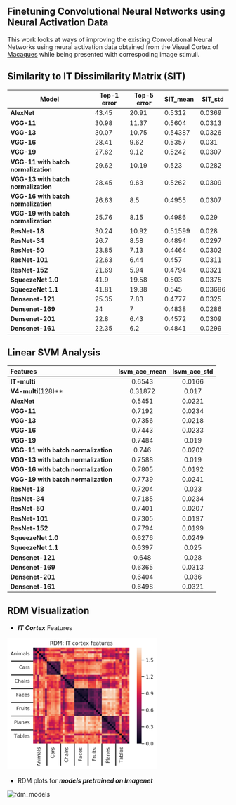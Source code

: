 ## Finetuning Convolutional Neural Networks using Neural Activation Data

This work looks at ways of improving the existing Convolutional Neural Networks using neural activation data obtained from the Visual Cortex of [Macaques](https://en.wikipedia.org/wiki/Macaque) while being presented with correspoding image stimuli.

## Similarity to IT Dissimilarity Matrix (SIT)

|  **Model** | **Top-1 error** | **Top-5 error** | **SIT_mean** | **SIT_std** |
| --- | --- | --- | --- | --- |
|  **AlexNet** | 43.45 | 20.91 | 0.5312 | 0.0369 |
|  **VGG-11** | 30.98 | 11.37 | 0.5604 | 0.0313 |
|  **VGG-13** | 30.07 | 10.75 | 0.54387 | 0.0326 |
|  **VGG-16** | 28.41 | 9.62 | 0.5357 | 0.031 |
|  **VGG-19** | 27.62 | 9.12 | 0.5242 | 0.0307 |
|  **VGG-11 with batch normalization** | 29.62 | 10.19 | 0.523 | 0.0282 |
|  **VGG-13 with batch normalization** | 28.45 | 9.63 | 0.5262 | 0.0309 |
|  **VGG-16 with batch normalization** | 26.63 | 8.5 | 0.4955 | 0.0307 |
|  **VGG-19 with batch normalization** | 25.76 | 8.15 | 0.4986 | 0.029 |
|  **ResNet-18** | 30.24 | 10.92 | 0.51599 | 0.028 |
|  **ResNet-34** | 26.7 | 8.58 | 0.4894 | 0.0297 |
|  **ResNet-50** | 23.85 | 7.13 | 0.4464 | 0.0302 |
|  **ResNet-101** | 22.63 | 6.44 | 0.457 | 0.0311 |
|  **ResNet-152** | 21.69 | 5.94 | 0.4794 | 0.0321 |
|  **SqueezeNet 1.0** | 41.9 | 19.58 | 0.503 | 0.0375 |
|  **SqueezeNet 1.1** | 41.81 | 19.38 | 0.545 | 0.03686 |
|  **Densenet-121** | 25.35 | 7.83 | 0.4777 | 0.0325 |
|  **Densenet-169** | 24 | 7 | 0.4838 | 0.0286 |
|  **Densenet-201** | 22.8 | 6.43 | 0.4572 | 0.0309 |
|  **Densenet-161** | 22.35 | 6.2 | 0.4841 | 0.0299 |


## Linear SVM Analysis

|  **Features** | **lsvm_acc_mean** | **lsvm_acc_std** |
| :--- | :---: | :---: |
|  **IT-multi** | 0.6543 | 0.0166 |
|  **V4-multi**(128)** | 0.31872 | 0.017 |
|  **AlexNet** | 0.5451 | 0.0221 |
|  **VGG-11** | 0.7192 | 0.0234 |
|  **VGG-13** | 0.7356 | 0.0218 |
|  **VGG-16** | 0.7443 | 0.0233 |
|  **VGG-19** | 0.7484 | 0.019 |
|  **VGG-11 with batch normalization** | 0.746 | 0.0202 |
|  **VGG-13 with batch normalization** | 0.7588 | 0.019 |
|  **VGG-16 with batch normalization** | 0.7805 | 0.0192 |
|  **VGG-19 with batch normalization** | 0.7739 | 0.0241 |
|  **ResNet-18** | 0.7204 | 0.023 |
|  **ResNet-34** | 0.7185 | 0.0234 |
|  **ResNet-50** | 0.7401 | 0.0207 |
|  **ResNet-101** | 0.7305 | 0.0197 |
|  **ResNet-152** | 0.7794 | 0.0199 |
|  **SqueezeNet 1.0** | 0.6276 | 0.0249 |
|  **SqueezeNet 1.1** | 0.6397 | 0.025 |
|  **Densenet-121** | 0.648 | 0.028 |
|  **Densenet-169** | 0.6365 | 0.0313 |
|  **Densenet-201** | 0.6404 | 0.036 |
|  **Densenet-161** | 0.6498 | 0.0321 |

## RDM Visualization

* ***IT Cortex*** Features 
 <img src="assets/rdm_it_cortex.png" alt="rdm_it_cortex" height="300">

* RDM plots for ***models pretrained on Imagenet***
<img src="assets/rdm_models.png" alt="rdm_models" width="1000">
